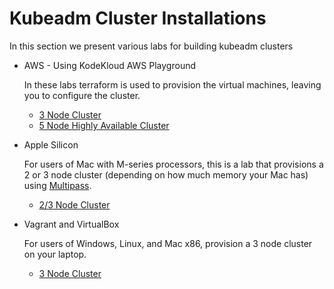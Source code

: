 # Kubeadm Cluster Installations

In this section we present various labs for building kubeadm clusters

* AWS - Using KodeKloud AWS Playground

    In these labs terraform is used to provision the virtual machines, leaving you to configure the cluster.
    * [3 Node Cluster](./aws/)
    * [5 Node Highly Available Cluster](./aws-ha/)

* Apple Silicon

    For users of Mac with M-series processors, this is a lab that provisions a 2 or 3 node cluster (depending on how much memory your Mac has) using [Multipass](https://multipass.run/).

    * [2/3 Node Cluster](./apple-silicon/)

* Vagrant and VirtualBox

    For users of Windows, Linux, and Mac x86, provision a 3 node cluster on your laptop.

    * [3 Node Cluster](./virtualbox/)

